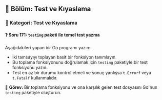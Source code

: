 ## 📘 Bölüm: Test ve Kıyaslama  
### 🔹 Kategori: Test ve Kıyaslama  
#### ❓ Soru 171: `testing` paketi ile temel test yazma

Aşağıdakileri yapan bir Go programı yazın:

- İki tamsayıyı toplayan basit bir fonksiyon tanımlayın.
- Bu toplama fonksiyonunu doğrulamak için `testing` paketiyle bir test fonksiyonu yazın.
- Test en az bir durumu kontrol etmeli ve sonuç yanlışsa `t.Errorf` veya `t.Fatalf` kullanmalıdır.

🔧 **Görev:** Bir toplama fonksiyonu ve ona karşılık gelen test dosyasını Go'nun `testing` paketiyle oluşturun.
